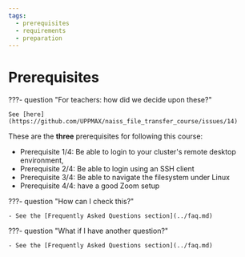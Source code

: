 ```yaml
---
tags:
  - prerequisites
  - requirements
  - preparation
---
```


# Prerequisites

???- question "For teachers: how did we decide upon these?"

    See [here](https://github.com/UPPMAX/naiss_file_transfer_course/issues/14)

These are the **three** prerequisites for following this course:

- Prerequisite 1/4: Be able to login to your cluster's remote desktop environment,
- Prerequisite 2/4: Be able to login using an SSH client
- Prerequisite 3/4: Be able to navigate the filesystem under Linux
- Prerequisite 4/4: have a good Zoom setup

???- question "How can I check this?"

    - See the [Frequently Asked Questions section](../faq.md)

???- question "What if I have another question?"

    - See the [Frequently Asked Questions section](../faq.md)
